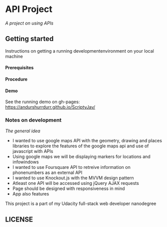 # API Project
*A project on using APIs*

## Getting started
Instructions on getting a running developmentenvironment on your local machine

#### Prerequisites

#### Procedure

#### Demo
 See the running demo on gh-pages:
https://andurshurrdurr.github.io/ScriptyJav/

### Notes on development
*The general idea*
- I wanted to use google maps API with the geometry, drawing and places libraries to explore the features of the google maps api and use of javascript with APIs
- Using google maps we will be displaying markers for locations and infowindows
- I wanted to use Foursquare API to retreive information on phonenumbers as an external API
- I wanted to use Knockout.js with the MVVM design pattern
- Atleast one API will be accessed using jQuery AJAX requests
- Page should be designed with responsiveness in mind
- App also features

This project is a part of my Udacity full-stack web developer nanodegree

## LICENSE
